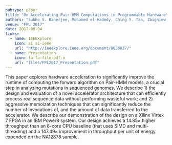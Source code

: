 ```yaml
---
pubtype: paper
title: "On Accelerating Pair-HMM Computations in Programmable Hardware"
authors: "Subho S. Banerjee, Mohamed el-Hadedy, Ching Y. Tan, Zbigniew T. Kalbarczyk, Steve Lumetta and Ravishankar K. Iyer"
venue: "FPL 2017"
date: 2017-09-04
links:
  - name: IEEEXplore
    icon: ai ai-ieee
    url: "http://ieeexplore.ieee.org/document/8056837/"
  - name: Presentation
    icon: fa fa-file-pdf-o
    url: "files/FPL2017_Presentation.pdf"
---
```


This paper explores hardware acceleration to significantly improve the runtime of computing the forward algorithm on
Pair-HMM models, a crucial step in analyzing mutations in sequenced genomes. We describe 1) the design and evaluation of
a novel accelerator architecture that can efficiently process real sequence data without performing wasteful work; and
2) aggressive memoization techniques that can significantly reduce the number of invocations of, and the amount of data
transferred to the accelerator. We describe our demonstration of the design on a Xilinx Virtex 7 FPGA in an IBM Power8
system. Our design achieves a 14.85× higher throughput than an 8-core CPU baseline (that uses SIMD and multi-threading)
and a 147.49× improvement in throughput per unit of energy expended on the NA12878 sample.
